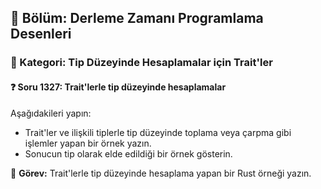 ## 📘 Bölüm: Derleme Zamanı Programlama Desenleri  
### 🔹 Kategori: Tip Düzeyinde Hesaplamalar için Trait'ler  
#### ❓ Soru 1327: Trait'lerle tip düzeyinde hesaplamalar

Aşağıdakileri yapın:

- Trait'ler ve ilişkili tiplerle tip düzeyinde toplama veya çarpma gibi işlemler yapan bir örnek yazın.
- Sonucun tip olarak elde edildiği bir örnek gösterin.

🔧 **Görev:** Trait'lerle tip düzeyinde hesaplama yapan bir Rust örneği yazın.

